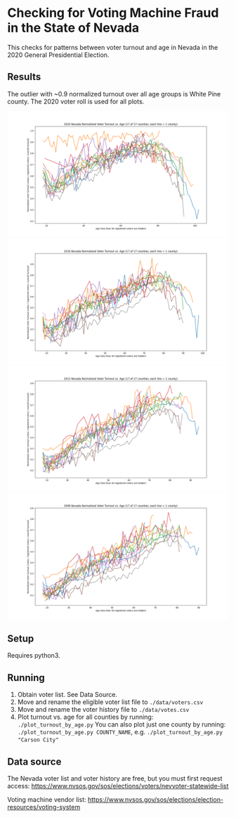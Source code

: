 # Checking for Voting Machine Fraud in the State of Nevada

This checks for patterns between voter turnout and age in Nevada in the 2020 General Presidential Election.

## Results

The outlier with ~0.9 normalized turnout over all age groups is White Pine county. The 2020 voter roll is used for all plots.

![alt text](plots/2020.png)
![alt text](plots/2016.png)
![alt text](plots/2012.png)
![alt text](plots/2008.png)

## Setup

Requires python3.

## Running

1. Obtain voter list. See Data Source.
2. Move and rename the eligible voter list file to `./data/voters.csv`
3. Move and rename the voter history file to `./data/votes.csv`
4. Plot turnout vs. age for all counties by running: `./plot_turnout_by_age.py`
    You can also plot just one county by running: `./plot_turnout_by_age.py COUNTY_NAME`, e.g. `./plot_turnout_by_age.py "Carson City"`

## Data source

The Nevada voter list and voter history are free, but you must first request access: https://www.nvsos.gov/sos/elections/voters/nevvoter-statewide-list

Voting machine vendor list: https://www.nvsos.gov/sos/elections/election-resources/voting-system

